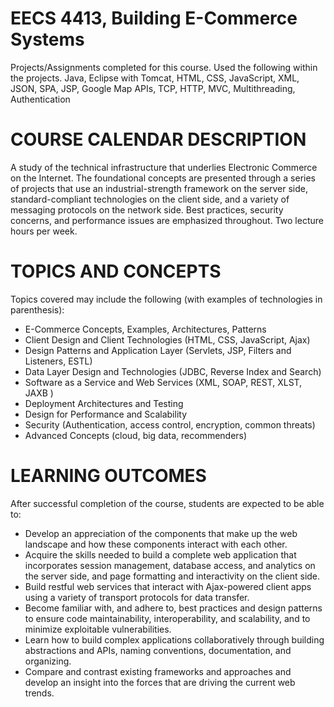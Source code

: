 # EECS 4413, Building E-Commerce Systems
Projects/Assignments completed for this course.
Used the following within the projects.
Java, Eclipse with Tomcat, HTML, CSS, JavaScript, XML, JSON, SPA, JSP, Google Map APIs, TCP, HTTP, MVC,
Multithreading, Authentication
# COURSE CALENDAR DESCRIPTION
A study of the technical infrastructure that underlies Electronic Commerce on the Internet. 
The foundational concepts are presented through a series of projects that use an industrial-strength framework on the server side, 
standard-compliant technologies on the client side, and a variety of messaging protocols on the network side. 
Best practices, security concerns, and performance issues are emphasized throughout. Two lecture hours per week.

# TOPICS AND CONCEPTS
Topics covered may include the following (with examples of technologies in parenthesis):

- E-Commerce Concepts, Examples,  Architectures, Patterns 
- Client Design and Client Technologies (HTML, CSS, JavaScript, Ajax)
- Design Patterns and Application Layer (Servlets, JSP, Filters and Listeners, ESTL)
- Data Layer Design and Technologies (JDBC, Reverse Index and Search)  
- Software as a Service and Web Services (XML, SOAP, REST, XLST, JAXB )
- Deployment Architectures and Testing
- Design for Performance  and Scalability
- Security (Authentication, access control,  encryption, common threats)
- Advanced Concepts (cloud, big data, recommenders) 

# LEARNING OUTCOMES
After successful completion of the course, students are expected to be able to:
- Develop an appreciation of the components that make up the web landscape and how these components interact with each other.
- Acquire the skills needed to build a complete web application that incorporates session management, database access, and analytics on the server side, and page formatting and interactivity on the client side.
- Build restful web services that interact with Ajax-powered client apps using a variety of transport protocols for data transfer.
- Become familiar with, and adhere to, best practices and design patterns to ensure code maintainability, interoperability, and scalability, and to minimize exploitable vulnerabilities.
- Learn how to build complex applications collaboratively through building abstractions and APIs, naming conventions, documentation, and organizing.
- Compare and contrast existing frameworks and approaches and develop an insight into the forces that are driving the current web trends.